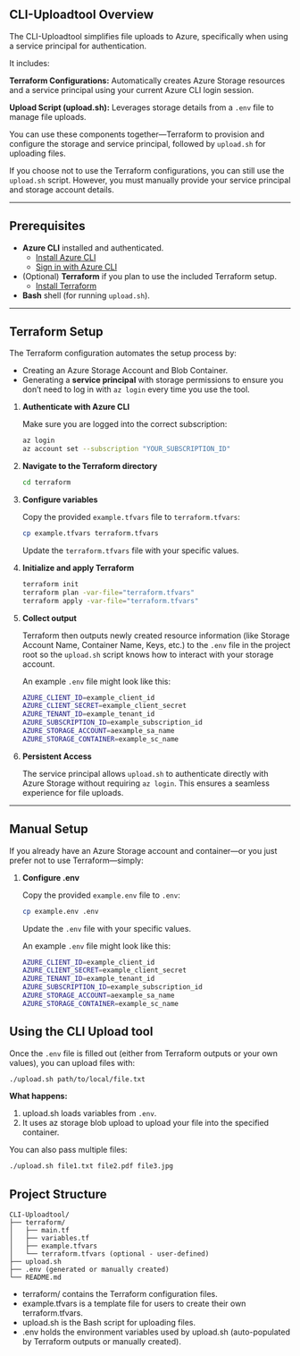 ## CLI-Uploadtool Overview

The CLI-Uploadtool simplifies file uploads to Azure, specifically when using a service principal for authentication. 

It includes:

**Terraform Configurations:** Automatically creates Azure Storage resources and a service principal using your current Azure CLI login session.

**Upload Script (upload.sh):** Leverages storage details from a `.env` file to manage file uploads. 

You can use these components together—Terraform to provision and configure the storage and service principal, followed by `upload.sh` for uploading files.

If you choose not to use the Terraform configurations, you can still use the `upload.sh` script. However, you must manually provide your service principal and storage account details.

---

## Prerequisites

- **Azure CLI** installed and authenticated.  
  - [Install Azure CLI](https://learn.microsoft.com/en-us/cli/azure/install-azure-cli)  
  - [Sign in with Azure CLI](https://learn.microsoft.com/en-us/cli/azure/authenticate-azure-cli)
- (Optional) **Terraform** if you plan to use the included Terraform setup.  
  - [Install Terraform](https://www.terraform.io/downloads.html)
- **Bash** shell (for running `upload.sh`).

---

## Terraform Setup

The Terraform configuration automates the setup process by:
- Creating an Azure Storage Account and Blob Container.
- Generating a **service principal** with storage permissions to ensure you don’t need to log in with `az login` every time you use the tool.

1. **Authenticate with Azure CLI**  

   Make sure you are logged into the correct subscription:
   ```bash
   az login
   az account set --subscription "YOUR_SUBSCRIPTION_ID"

2. **Navigate to the Terraform directory**

   ```bash
   cd terraform

3. **Configure variables**
   
   Copy the provided `example.tfvars` file to `terraform.tfvars`:
   ```bash
   cp example.tfvars terraform.tfvars
   ```
   Update the `terraform.tfvars` file with your specific values.
  
4. **Initialize and apply Terraform**

   ```bash
   terraform init
   terraform plan -var-file="terraform.tfvars"
   terraform apply -var-file="terraform.tfvars"

5. **Collect output**

   Terraform then outputs newly created resource information (like Storage Account Name, Container Name, Keys, etc.) to the `.env` file in the project root so the `upload.sh` script knows how to interact with your storage account.

   An example `.env` file might look like this:

   ```bash
   AZURE_CLIENT_ID=example_client_id
   AZURE_CLIENT_SECRET=example_client_secret
   AZURE_TENANT_ID=example_tenant_id
   AZURE_SUBSCRIPTION_ID=example_subscription_id
   AZURE_STORAGE_ACCOUNT=aexample_sa_name
   AZURE_STORAGE_CONTAINER=example_sc_name
   ```

6. **Persistent Access**
   
   The service principal allows `upload.sh` to authenticate directly with Azure Storage without requiring `az login`. This ensures a seamless experience for file uploads.

---

## Manual Setup

If you already have an Azure Storage account and container—or you just prefer not to use Terraform—simply:

1. **Configure .env**

   Copy the provided `example.env` file to `.env`:
   ```bash
   cp example.env .env
   ```
   Update the `.env` file with your specific values.

   An example `.env` file might look like this:

   ```bash
   AZURE_CLIENT_ID=example_client_id
   AZURE_CLIENT_SECRET=example_client_secret
   AZURE_TENANT_ID=example_tenant_id
   AZURE_SUBSCRIPTION_ID=example_subscription_id
   AZURE_STORAGE_ACCOUNT=aexample_sa_name
   AZURE_STORAGE_CONTAINER=example_sc_name
   ```

## Using the CLI Upload tool

Once the `.env` file is filled out (either from Terraform outputs or your own values), you can upload files with:

   ```bash
   ./upload.sh path/to/local/file.txt
   ```

**What happens:**

1. upload.sh loads variables from `.env`.
2. It uses az storage blob upload to upload your file into the specified container.

You can also pass multiple files:

   ```bash
   ./upload.sh file1.txt file2.pdf file3.jpg
   ```

## Project Structure

```
CLI-Uploadtool/
├── terraform/
│   ├── main.tf
│   ├── variables.tf
│   ├── example.tfvars
│   └── terraform.tfvars (optional - user-defined)
├── upload.sh
├── .env (generated or manually created)
└── README.md
```

- terraform/ contains the Terraform configuration files.
- example.tfvars is a template file for users to create their own terraform.tfvars.
- upload.sh is the Bash script for uploading files.
- .env holds the environment variables used by upload.sh (auto-populated by Terraform outputs or manually created).